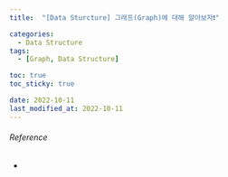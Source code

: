 ```yaml
---
title:  "[Data Sturcture] 그래프(Graph)에 대해 알아보자❗️" 

categories:
  - Data Structure
tags:
  - [Graph, Data Structure]

toc: true
toc_sticky: true

date: 2022-10-11
last_modified_at: 2022-10-11
---
```















###### Reference
- 